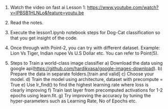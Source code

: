 1) Watch the video on fast ai Lesson 1: https://www.youtube.com/watch?v=IPBSB1HLNLo&feature=youtu.be

2) Read the notes.

3) Execute the lesson1.ipynb notebook steps for Dog-Cat classification so that you get insight of the code.

4) Once through with Point-2, you can try with different dataset. 
Example: Lion Vs Tiger, Indian rupee Vs U.S Dollar etc.
You can refer to Point(5).

5) Steps to Train a world-class image classifier
a) Download the data using google api(https://github.com/hardikvasa/google-images-download).
b) Prepare the data in separate folders.[train and valid] 
c) Choose your model.
d) Train the model using architecture, dataset with precompute = True
e) Use lr_find() to find the highest learning rate where loss is clearly improving
f) Train last layer from precomputed activations for 1-2 epochs using learn.fit.
g) Try improving the accuracy by tuning the hyper-parameters such as Learning Rate, No of Epochs etc.


